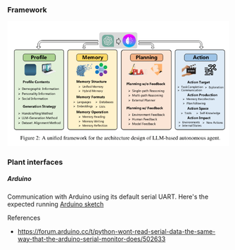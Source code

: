 ### Framework

![agent framework containing profile, memory, planning, action](./agent_framework.png)



### Plant interfaces

##### Arduino

Communication with Arduino using its default serial UART.
Here's the expected running [Arduino sketch](https://github.com/shinkenuu/arduino/blob/master/plantai)

References
- https://forum.arduino.cc/t/python-wont-read-serial-data-the-same-way-that-the-arduino-serial-monitor-does/502633